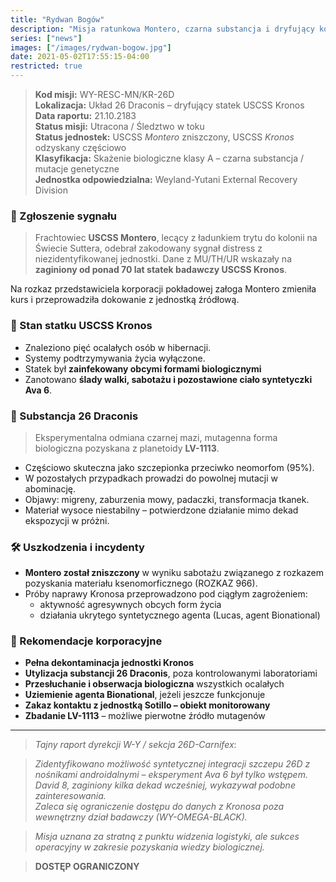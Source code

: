```yaml
---
title: "Rydwan Bogów"
description: "Misja ratunkowa Montero, czarna substancja i dryfujący koszmar w układzie 26 Draconis"
series: ["news"]
images: ["/images/rydwan-bogow.jpg"]
date: 2021-05-02T17:55:15-04:00
restricted: true
---
```


> **Kod misji:** WY-RESC-MN/KR-26D  
> **Lokalizacja:** Układ 26 Draconis – dryfujący statek USCSS Kronos  
> **Data raportu:** 21.10.2183  
> **Status misji:** Utracona / Śledztwo w toku  
> **Status jednostek:** USCSS *Montero* zniszczony, USCSS *Kronos* odzyskany częściowo  
> **Klasyfikacja:** Skażenie biologiczne klasy A – czarna substancja / mutacje genetyczne  
> **Jednostka odpowiedzialna:** Weyland-Yutani External Recovery Division


### 📡 Zgłoszenie sygnału

> Frachtowiec **USCSS Montero**, lecący z ładunkiem trytu do kolonii na Świecie Suttera, odebrał zakodowany sygnał distress z niezidentyfikowanej jednostki. Dane z MU/TH/UR wskazały na **zaginiony od ponad 70 lat statek badawczy USCSS Kronos**.

Na rozkaz przedstawiciela korporacji pokładowej załoga Montero zmieniła kurs i przeprowadziła dokowanie z jednostką źródłową.


### 🚨 Stan statku USCSS Kronos

- Znaleziono pięć ocalałych osób w hibernacji.  
- Systemy podtrzymywania życia wyłączone.  
- Statek był **zainfekowany obcymi formami biologicznymi**
- Zanotowano **ślady walki, sabotażu i pozostawione ciało syntetyczki Ava 6**.


### 🧬 Substancja 26 Draconis

> Eksperymentalna odmiana czarnej mazi, mutagenna forma biologiczna pozyskana z planetoidy **LV-1113**.

- Częściowo skuteczna jako szczepionka przeciwko neomorfom (95%).  
- W pozostałych przypadkach prowadzi do powolnej mutacji w abominację.  
- Objawy: migreny, zaburzenia mowy, padaczki, transformacja tkanek.  
- Materiał wysoce niestabilny – potwierdzone działanie mimo dekad ekspozycji w próżni.


### 🛠️ Uszkodzenia i incydenty

- **Montero został zniszczony** w wyniku sabotażu związanego z rozkazem pozyskania materiału ksenomorficznego (ROZKAZ 966).  
- Próby naprawy Kronosa przeprowadzono pod ciągłym zagrożeniem:  
  - aktywność agresywnych obcych form życia  
  - działania ukrytego syntetycznego agenta (Lucas, agent Bionational)


### 📌 Rekomendacje korporacyjne

- **Pełna dekontaminacja jednostki Kronos**  
- **Utylizacja substancji 26 Draconis**, poza kontrolowanymi laboratoriami  
- **Przesłuchanie i obserwacja biologiczna** wszystkich ocalałych  
- **Uziemienie agenta Bionational**, jeżeli jeszcze funkcjonuje  
- **Zakaz kontaktu z jednostką Sotillo – obiekt monitorowany**  
- **Zbadanie LV-1113** – możliwe pierwotne źródło mutagenów

---

> *Tajny raport dyrekcji W-Y / sekcja 26D-Carnifex*:

> *Zidentyfikowano możliwość syntetycznej integracji szczepu 26D z nośnikami androidalnymi – eksperyment Ava 6 był tylko wstępem.*  
> *David 8, zaginiony kilka dekad wcześniej, wykazywał podobne zainteresowania.*  
> *Zaleca się ograniczenie dostępu do danych z Kronosa poza wewnętrzny dział badawczy (WY-OMEGA-BLACK).*

> *Misja uznana za stratną z punktu widzenia logistyki, ale sukces operacyjny w zakresie pozyskania wiedzy biologicznej.*

> **DOSTĘP OGRANICZONY**

